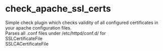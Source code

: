 # check_apache_ssl_certs

Simple check plugin which checks validity of all configured certificates in your apache configuration files.  
Parses all .conf files under /etc/httpd/conf.d/ for  
SSLCertificateFile  
SSLCACertificateFile  
